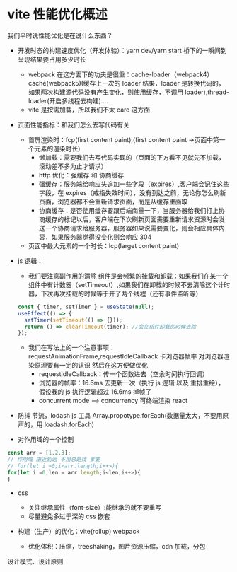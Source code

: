 # vite 性能优化概述

我们平时说性能优化是在说什么东西？

- 开发时态的构建速度优化（开发体验）：yarn dev/yarn start 桥下的一瞬间到呈现结果要占用多少时长

  - webpack 在这方面下的功夫是很重：cache-loader（webpack4） cache(webpack5)(缓存上一次的 loader 结果，loader 是转换代码的，如果两次构建源代码没有产生变化，则使用缓存，不调用 loader),thread-loader(开启多线程去构建)....
  - vite 是按需加载，所以我们不太 care 这方面

- 页面性能指标：和我们怎么去写代码有关
  - 首屏渲染时：fcp(first content paint),(first content paint ->页面中第一个元素的渲染时长)
    - 懒加载：需要我们去写代码实现的（页面的下方看不见就先不加载，滚动差不多为止才请求）
    - http 优化：强缓存 和 协商缓存
    - 强缓存：服务端给响应头追加一些字段（expires）,客户端会记住这些字段，在 expires（戒指失效时间），没有到达之前，无论你怎么刷新页面，浏览器都不会重新请求页面，而是从缓存里面取
    - 协商缓存：是否使用缓存要跟后端商量一下，当服务器给我们打上协商缓存的标记以后，客户端在下次刷新页面需要重新请求资源时会发送一个协商请求给服务器，服务器如果说需要变化，则会相应具体内容，如果服务器觉得没变化则会响应 304
  - 页面中最大元素的一个时长：lcp(larget content paint)
- js 逻辑：

  - 我们要注意副作用的清除 组件是会频繁的挂载和卸载：如果我们在某一个组件中有计数器（setTimeout）,如果我们在卸载的时候不去清除这个计时器，下次再次挂载的时候等于开了两个线程（还有事件监听等）

  ```js
  const { timer, setTimer } = useState(null);
  useEffect(() => {
    setTimer(setTimeout(() => {}));
    return () => clearTimeout(timer); //会在组件卸载的时候去除
  });
  ```

  - 我们在写法上的一个注意事项：requestAnimationFrame,requestIdleCallback 卡浏览器帧率 对浏览器渲染原理要有一定的认识 然后在这方便做优化
    - requestIdleCallback：传一个函数进去（空余时间执行回调）
    - 浏览器的帧率：16.6ms 去更新一次（执行 js 逻辑 以及 重排重绘），假设我的 js 执行逻辑超过 16.6ms 掉帧了
    - concurrent mode --> concurrency 可终端渲染 react

- 防抖 节流，lodash js 工具 Array.propotype.forEach(数据量太大，不要用原声的，用 loadash.forEach)

- 对作用域的一个控制

```js
const arr = [1,2,3];
// 作用域 由近到远 不用总是找 爹要
// for(let i =0;i<arr.length;i++>){
for(let i =0,len = arr.length;i<len;i++>){
}
```

- css

  - 关注继承属性（font-size）:能继承的就不要重写
  - 尽量避免多过于深的 css 嵌套

- 构建（生产）的优化：vite(rollup) webpack
  - 优化体积：压缩，treeshaking，图片资源压缩，cdn 加载，分包

设计模式、设计原则
